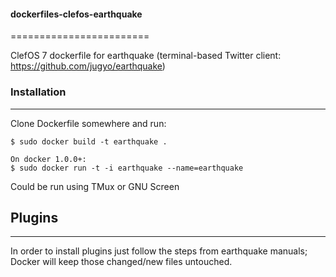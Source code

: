 #### dockerfiles-clefos-earthquake
========================

ClefOS 7 dockerfile for earthquake (terminal-based Twitter client:
https://github.com/jugyo/earthquake)

### Installation
-----

Clone Dockerfile somewhere and run:

    $ sudo docker build -t earthquake .

    On docker 1.0.0+:
    $ sudo docker run -t -i earthquake --name=earthquake

Could be run using TMux or GNU Screen

## Plugins
-----

In order to install plugins just follow the steps from earthquake manuals;
Docker will keep those changed/new files untouched.
